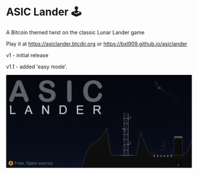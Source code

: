 # ASIC Lander 🕹️
A Bitcoin themed twist on the classic Lunar Lander game

Play it at https://asiclander.btcdir.org
or https://bxl909.github.io/asiclander

v1 - initial release

v1.1 - added 'easy mode'.

![test](https://github.com/BXL909/BXL909.github.io/blob/main/ASICLanderCard.png?raw=true)

